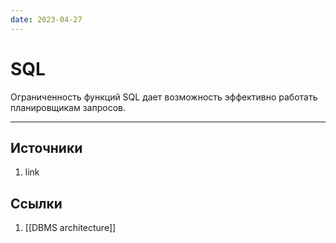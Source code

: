 ```yaml
---
date: 2023-04-27
---
```

# SQL

Ограниченность функций SQL дает возможность эффективно работать планировщикам запросов.

---

## Источники

1. link

## Ссылки

1. [[DBMS architecture]]
